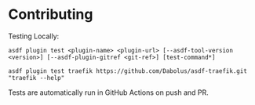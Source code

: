# Contributing

Testing Locally:

```shell
asdf plugin test <plugin-name> <plugin-url> [--asdf-tool-version <version>] [--asdf-plugin-gitref <git-ref>] [test-command*]

asdf plugin test traefik https://github.com/Dabolus/asdf-traefik.git "traefik --help"
```

Tests are automatically run in GitHub Actions on push and PR.
